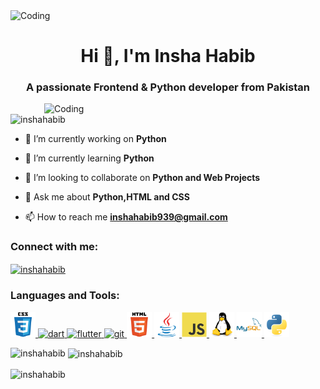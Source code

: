 <img align="above" alt="Coding" src="linkedin background">
<h1 align="center">Hi 👋, I'm Insha Habib</h1>
<h3 align="center">A passionate Frontend & Python developer from Pakistan</h3>
<img align="right" alt="Coding" width="450" src="https://www.zdnet.com/a/img/resize/6b9026e6afffb3371d3e7a809b3415fdb60aca18/2023/09/27/927ce048-607b-424e-b0a7-db3ff5975bc0/stack-social-python-deal.jpg?auto=webp&width=1280">

<p align="left"> <img src="https://komarev.com/ghpvc/?username=inshahabib&label=Profile%20views&color=0e75b6&style=flat" alt="inshahabib" /> </p>

- 🔭 I’m currently working on **Python**

- 🌱 I’m currently learning **Python**

- 👯 I’m looking to collaborate on **Python and Web Projects**

- 💬 Ask me about **Python,HTML and CSS**

- 📫 How to reach me **inshahabib939@gmail.com**

<h3 align="left">Connect with me:</h3>
<p align="left">
<a href="https://www.linkedin.com/in/insha-habib-414441316?utm_source=share&utm_campaign=share_via&utm_content=profile&utm_medium=android_app" target="blank"><img align="center" src="https://raw.githubusercontent.com/rahuldkjain/github-profile-readme-generator/master/src/images/icons/Social/linked-in-alt.svg" alt="inshahabib" height="30" width="40" /></a>
</p>

<h3 align="left">Languages and Tools:</h3>
<p align="left"> <a href="https://www.w3schools.com/css/" target="_blank" rel="noreferrer"> <img src="https://raw.githubusercontent.com/devicons/devicon/master/icons/css3/css3-original-wordmark.svg" alt="css3" width="40" height="40"/> </a> <a href="https://dart.dev" target="_blank" rel="noreferrer"> <img src="https://www.vectorlogo.zone/logos/dartlang/dartlang-icon.svg" alt="dart" width="40" height="40"/> </a> <a href="https://flutter.dev" target="_blank" rel="noreferrer"> <img src="https://www.vectorlogo.zone/logos/flutterio/flutterio-icon.svg" alt="flutter" width="40" height="40"/> </a> <a href="https://git-scm.com/" target="_blank" rel="noreferrer"> <img src="https://www.vectorlogo.zone/logos/git-scm/git-scm-icon.svg" alt="git" width="40" height="40"/> </a> <a href="https://www.w3.org/html/" target="_blank" rel="noreferrer"> <img src="https://raw.githubusercontent.com/devicons/devicon/master/icons/html5/html5-original-wordmark.svg" alt="html5" width="40" height="40"/> </a> <a href="https://www.java.com" target="_blank" rel="noreferrer"> <img src="https://raw.githubusercontent.com/devicons/devicon/master/icons/java/java-original.svg" alt="java" width="40" height="40"/> </a> <a href="https://developer.mozilla.org/en-US/docs/Web/JavaScript" target="_blank" rel="noreferrer"> <img src="https://raw.githubusercontent.com/devicons/devicon/master/icons/javascript/javascript-original.svg" alt="javascript" width="40" height="40"/> </a> <a href="https://www.linux.org/" target="_blank" rel="noreferrer"> <img src="https://raw.githubusercontent.com/devicons/devicon/master/icons/linux/linux-original.svg" alt="linux" width="40" height="40"/> </a> <a href="https://www.mysql.com/" target="_blank" rel="noreferrer"> <img src="https://raw.githubusercontent.com/devicons/devicon/master/icons/mysql/mysql-original-wordmark.svg" alt="mysql" width="40" height="40"/> </a> <a href="https://www.python.org" target="_blank" rel="noreferrer"> <img src="https://raw.githubusercontent.com/devicons/devicon/master/icons/python/python-original.svg" alt="python" width="40" height="40"/> </a> </p>

<p><img align="left" src="https://github-readme-stats.vercel.app/api/top-langs?username=inshahabib&show_icons=true&locale=en&layout=compact" alt="inshahabib" /></p>

<p>&nbsp;<img align="center" src="https://github-readme-stats.vercel.app/api?username=inshahabib&show_icons=true&locale=en" alt="inshahabib" /></p>

<p><img align="center" src="https://github-readme-streak-stats.herokuapp.com/?user=inshahabib&" alt="inshahabib" /></p>
